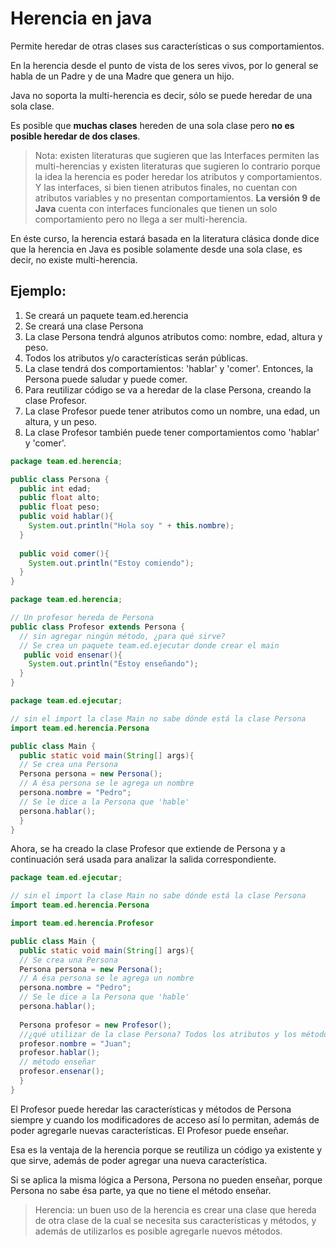 # Herencia en java
Permite heredar de otras clases sus características o sus comportamientos.

En la herencia desde el punto de vista de los seres vivos, por lo general se habla de un Padre y de una Madre que genera un hijo.

Java no soporta la multi-herencia es decir, sólo se puede heredar de una sola clase.

Es posible que **muchas clases** hereden de una sola clase pero **no es posible heredar de dos clases**.

> Nota: existen literaturas que sugieren que las Interfaces permiten las multi-herencias y existen literaturas que sugieren lo contrario porque la idea la herencia es poder heredar los atributos y comportamientos. 
> Y las interfaces, si bien tienen atributos finales, no cuentan con atributos variables y no presentan comportamientos. 
> **La versión 9 de Java** cuenta con interfaces funcionales que tienen un solo comportamiento pero no llega a ser multi-herencia.

En éste curso, la herencia estará basada en la literatura clásica donde dice que la herencia en Java es posible solamente desde una sola clase, es decir, no existe multi-herencia.

## Ejemplo:

1. Se creará un paquete team.ed.herencia
2. Se creará una clase Persona
3. La clase Persona tendrá algunos atributos como: nombre, edad, altura y peso.
4. Todos los atributos y/o características serán públicas.
5. La clase tendrá dos comportamientos: 'hablar' y 'comer'. Entonces, la Persona puede saludar y puede comer.
6. Para reutilizar código se va a heredar de la clase Persona, creando la clase Profesor.
7. La clase Profesor puede tener atributos como un nombre, una edad, un altura, y un peso.
8. La clase Profesor también puede tener comportamientos como 'hablar' y 'comer'.

```java
package team.ed.herencia;

public class Persona {
  public int edad;
  public float alto;
  public float peso;
  public void hablar(){
    System.out.println("Hola soy " + this.nombre);
  }
  
  public void comer(){
    System.out.println("Estoy comiendo");
  }
}
```
```java
package team.ed.herencia;

// Un profesor hereda de Persona
public class Profesor extends Persona {
  // sin agregar ningún método, ¿para qué sirve?
  // Se crea un paquete team.ed.ejecutar donde crear el main
   public void ensenar(){
    System.out.println("Estoy enseñando"); 
  }
}
```
```java
package team.ed.ejecutar;

// sin el import la clase Main no sabe dónde está la clase Persona
import team.ed.herencia.Persona 

public class Main {
  public static void main(String[] args){
  // Se crea una Persona
  Persona persona = new Persona();
  // A ésa persona se le agrega un nombre
  persona.nombre = "Pedro";
  // Se le dice a la Persona que 'hable'
  persona.hablar(); 
  }
}
```
Ahora, se ha creado la clase Profesor que extiende de Persona y a continuación será usada para analizar la salida correspondiente.

```java
package team.ed.ejecutar;

// sin el import la clase Main no sabe dónde está la clase Persona
import team.ed.herencia.Persona 

import team.ed.herencia.Profesor

public class Main {
  public static void main(String[] args){
  // Se crea una Persona
  Persona persona = new Persona();
  // A ésa persona se le agrega un nombre
  persona.nombre = "Pedro";
  // Se le dice a la Persona que 'hable'
  persona.hablar(); 
  
  Persona profesor = new Profesor();
  //¿qué utilizar de la clase Persona? Todos los atributos y los métodos son públicos
  profesor.nombre = "Juan";
  profesor.hablar();
  // método enseñar
  profesor.ensenar();
  }
}
```
El Profesor puede heredar las características y métodos de Persona siempre y cuando los modificadores de acceso así lo permitan, además de poder agregarle nuevas características. El Profesor puede enseñar.

Esa es la ventaja de la herencia porque se reutiliza un código ya existente y que sirve, además de poder agregar una nueva característica.

Si se aplica la misma lógica a Persona, Persona no pueden enseñar, porque Persona no sabe ésa parte, ya que no tiene el método enseñar.

> Herencia: un buen uso de la herencia es crear una clase que hereda de otra clase de la cual se necesita sus características y métodos, y además de utilizarlos es posible agregarle nuevos métodos.

